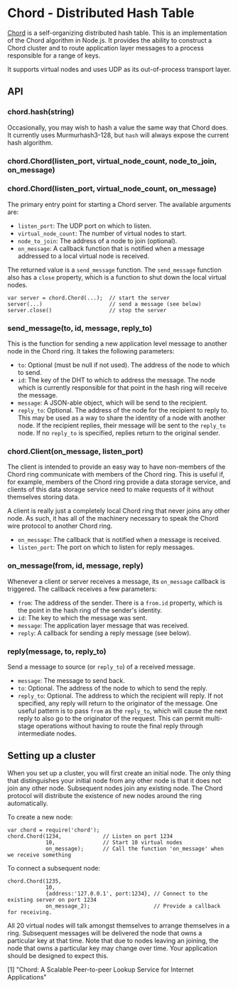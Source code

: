 Chord - Distributed Hash Table
==============================

[Chord](http://pdos.csail.mit.edu/papers/chord:sigcomm01/chord_sigcomm.pdf)
is a self-organizing distributed hash table. This is an implementation of the Chord
algorithm in Node.js. It provides the ability to construct a Chord cluster and to
route application layer messages to a process responsible for a range of keys.

It supports virtual nodes and uses UDP as its out-of-process transport layer.

API
---

### chord.hash(string)

Occasionally, you may wish to hash a value the same way that Chord does. It currently
uses Murmurhash3-128, but `hash` will always expose the current hash algorithm.

### chord.Chord(listen_port, virtual_node_count, node_to_join, on_message)
### chord.Chord(listen_port, virtual_node_count, on_message)

The primary entry point for starting a Chord server. The available arguments are:

 * `listen_port`: The UDP port on which to listen.
 * `virtual_node_count`: The number of virtual nodes to start.
 * `node_to_join`: The address of a node to join (optional).
 * `on_message`: A callback function that is notified when a message addressed to a
   local virtual node is received.

The returned value is a `send_message` function. The `send_message` function also has a
`close` property, which is a function to shut down the local virtual nodes.

    var server = chord.Chord(...);  // start the server
    server(...)                     // send a message (see below)
    server.close()                  // stop the server

### send_message(to, id, message, reply_to)

This is the function for sending a new application level message to another node in the
Chord ring. It takes the following parameters:

 * `to`: Optional (must be null if not used). The address of the node to which to send.
 * `id`: The key of the DHT to which to address the message. The node which is currently
   responsible for that point in the hash ring will receive the message.
 * `message`: A JSON-able object, which will be send to the recipient.
 * `reply_to`: Optional. The address of the node for the recipient to reply to. This may be
   used as a way to share the identity of a node with another node. If the recipient replies,
   their message will be sent to the `reply_to` node. If no `reply_to` is specified, replies
   return to the original sender.

### chord.Client(on_message, listen_port)

The client is intended to provide an easy way to have non-members of the Chord ring
communicate with members of the Chord ring. This is useful if, for example, members of the
Chord ring provide a data storage service, and clients of this data storage service need
to make requests of it without themselves storing data.

A client is really just a completely local Chord ring that never joins any other node. As such,
it has all of the machinery necessary to speak the Chord wire protocol to another Chord ring.

 * `on_message`: The callback that is notified when a message is received.
 * `listen_port`: The port on which to listen for reply messages.

### on_message(from, id, message, reply)

Whenever a client or server receives a message, its `on_message` callback is triggered. The callback
receives a few parameters:

 * `from`: The address of the sender. There is a `from.id` property, which is the point in the hash
   ring of the sender's identity.
 * `id`: The key to which the message was sent.
 * `message`: The application layer message that was received.
 * `reply`: A callback for sending a reply message (see below).

### reply(message, to, reply_to)

Send a message to source (or `reply_to`) of a received message.

 * `message`: The message to send back.
 * `to`: Optional. The address of the node to which to send the reply.
 * `reply_to`: Optional. The address to which the recipient will reply. If not specified,
   any reply will return to the originator of the message. One useful pattern is to
   pass `from` as the `reply_to`, which will cause the next reply to also go to the originator
   of the request. This can permit multi-stage operations without having to route the final reply
   through intermediate nodes.

Setting up a cluster
--------------------
When you set up a cluster, you will first create an initial node. The only thing that
distinguishes your initial node from any other node is that it does not join any other
node. Subsequent nodes join any existing node. The Chord protocol will distribute the
existence of new nodes around the ring automatically.

To create a new node:

    var chord = require('chord');
    chord.Chord(1234,             // Listen on port 1234
                10,               // Start 10 virtual nodes
                on_message);      // Call the function 'on_message' when we receive something

To connect a subsequent node:

    chord.Chord(1235,
                10,
                {address:'127.0.0.1', port:1234}, // Connect to the existing server on port 1234
                on_message_2);                    // Provide a callback for receiving.

All 20 virtual nodes will talk amongst themselves to arrange themselves in a ring. Subsequent
messages will be delivered the node that owns a particular key at that time. Note that due to
nodes leaving an joining, the node that owns a particular key may change over time. Your application
should be designed to expect this.

[1]  "Chord: A Scalable Peer-to-peer Lookup Service for Internet Applications"